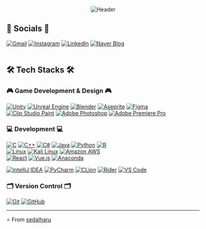 <div align="center">
    
![Header](https://capsule-render.vercel.app/api?type=transparent&fontColor=fff&text=Sedal.Haru&height=150&fontSize=70&desc=Github%20Archive&descAlignY=75&descAlign=63)

</div>

<div align="left">
    <h2>💬 Socials 💬</h2>
    <a href="mailto:sedalharu@gmail.com"><img src="https://img.shields.io/badge/Gmail-D14836?style=for-the-badge&logo=gmail&logoColor=white" alt="Gmail"></a>
    <a href="https://www.instagram.com/sedal.haru"><img src="https://img.shields.io/badge/Instagram-E4405F?style=for-the-badge&logo=instagram&logoColor=white" alt="Instagram"></a>
    <!--<a href="https://twitter.com/your-username"><img src="https://img.shields.io/badge/X-000000?style=for-the-badge&logo=x&logoColor=white" alt="X"></a>-->
    <a href="https://www.linkedin.com/in/donghun-l-76477a281/"><img src="https://img.shields.io/badge/LinkedIn-0077B5?style=for-the-badge&logo=linkedin&logoColor=white" alt="LinkedIn"></a>
    <a href="https://blog.naver.com/ciaccona_/"><img src="https://img.shields.io/badge/Naver_Blog-03C75A?style=for-the-badge&logo=naver&logoColor=white" alt="Naver Blog"></a>
</div>

<br>

<div align="left">
  <h2>🛠️ Tech Stacks 🛠️</h2>
  <h3>🎮 Game Development & Design 🎮</h3>
    
  [![Unity](https://img.shields.io/badge/Unity-000000?style=for-the-badge&logo=unity&logoColor=white)](https://unity.com/)
  [![Unreal Engine](https://img.shields.io/badge/Unreal%20Engine-313131?style=for-the-badge&logo=unreal-engine&logoColor=white)](https://www.unrealengine.com/)
  [![Blender](https://img.shields.io/badge/-Blender-333333?style=for-the-badge&logo=blender)](https://www.blender.org/)
  [![Aseprite](https://img.shields.io/badge/Aseprite-FFFFFF?style=for-the-badge&logo=Aseprite&logoColor=#7D929E)](https://www.aseprite.org/)
  [![Figma](https://img.shields.io/badge/Figma-F24E1E?style=for-the-badge&logo=figma&logoColor=white)](https://www.figma.com/)
  <br>
  [![Clip Studio Paint](https://img.shields.io/badge/ClipStudioPaint-%23CFD3D3.svg?style=for-the-badge&logo=ClipStudioPaint&logoColor=white)](https://www.clipstudio.net/)
  [![Adobe Photoshop](https://img.shields.io/badge/adobe%20photoshop-%2331A8FF.svg?style=for-the-badge&logo=adobe%20photoshop&logoColor=white)](https://www.adobe.com/products/photoshop.html)
  [![Adobe Premiere Pro](https://img.shields.io/badge/Adobe%20Premiere%20Pro-9999FF.svg?style=for-the-badge&logo=Adobe%20Premiere%20Pro&logoColor=white)](https://www.adobe.com/products/premiere.html)

</div>

<div align="left">
  <h3>💻 Development 💻</h3>
    
  [![C](https://img.shields.io/badge/C-A8B9CC?style=for-the-badge&logo=C&logoColor=white)](https://www.c-language.org/)
  [![C++](https://img.shields.io/badge/C++-00599C?style=for-the-badge&logo=C%2B%2B&logoColor=white)](https://isocpp.org/)
  [![C#](https://img.shields.io/badge/C%23-9179E4?style=for-the-badge&logo=c-sharp&logoColor=white)](https://learn.microsoft.com/en-us/dotnet/csharp/)
  [![Java](https://img.shields.io/badge/Java-ED8B00?style=for-the-badge&logo=openjdk&logoColor=white)](https://www.oracle.com/java/)
  [![Python](https://img.shields.io/badge/Python-3776AB?style=for-the-badge&logo=python&logoColor=white)](https://www.python.org/)
  [![R](https://img.shields.io/badge/R-276DC3?style=for-the-badge&logo=r&logoColor=white)](https://www.r-project.org/)
  <br>
  [![Linux](https://img.shields.io/badge/Linux-FCC624?style=for-the-badge&logo=linux&logoColor=black)](https://www.linux.org/)
  [![Kali Linux](https://img.shields.io/badge/Kali%20Linux-557C94?style=for-the-badge&logo=kali-linux&logoColor=white)](https://www.kali.org/)
  [![Amazon AWS](https://img.shields.io/badge/Amazon%20AWS-FF9900?style=for-the-badge&logo=amazon-aws&logoColor=white)](https://aws.amazon.com/)
  <br>
  [![React](https://img.shields.io/badge/React-61DAFB?style=for-the-badge&logo=react&logoColor=black)](https://reactjs.org/)
  [![Vue.js](https://img.shields.io/badge/Vue.js-4FC08D?style=for-the-badge&logo=Vue.js&logoColor=white)](https://vuejs.org/)
  [![Anaconda](https://img.shields.io/badge/Anaconda-%2344A833.svg?style=for-the-badge&logo=anaconda&logoColor=white)](https://www.anaconda.com/)
  
  [![IntelliJ IDEA](https://img.shields.io/badge/IntelliJIDEA-000000.svg?style=for-the-badge&logo=intellij-idea&logoColor=white)](https://www.jetbrains.com/idea/)
  [![PyCharm](https://img.shields.io/badge/Pycharm-000000?style=for-the-badge&logo=pycharm&logoColor=black&color=black&logoColor=white)](https://www.jetbrains.com/pycharm/)
  [![CLion](https://img.shields.io/badge/CLion-000000?style=for-the-badge&logo=clion&logoColor=white)](https://www.jetbrains.com/clion/)
  [![Rider](https://img.shields.io/badge/Rider-000000?style=for-the-badge&logo=rider&logoColor=white)](https://www.jetbrains.com/rider/)
  [![VS Code](https://img.shields.io/badge/Visual%20Studio%20Code-0078d7.svg?style=for-the-badge&logo=visual-studio-code&logoColor=white)](https://code.visualstudio.com/)
</div>

### 
<div align="left">
  <h3>🗂️ Version Control 🗂️</h3>
    
  [![Git](https://img.shields.io/badge/Git-F05032?style=for-the-badge&logo=git&logoColor=white)](https://git-scm.com/)
  [![GitHub](https://img.shields.io/badge/GitHub-181717?style=for-the-badge&logo=GitHub&logoColor=white)](https://github.com/)
</div>

---
⭐️ From [sedalharu](https://github.com/sedalharu)
